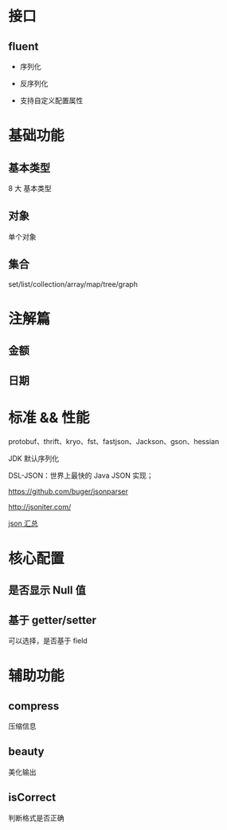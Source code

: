 # 接口

## fluent

- 序列化

- 反序列化

- 支持自定义配置属性

# 基础功能

## 基本类型

8 大 基本类型

## 对象

单个对象

## 集合

set/list/collection/array/map/tree/graph

# 注解篇

## 金额

## 日期

# 标准 && 性能

protobuf、thrift、kryo、fst、fastjson、Jackson、gson、hessian

JDK 默认序列化

DSL-JSON：世界上最快的 Java JSON 实现；

https://github.com/buger/jsonparser

http://jsoniter.com/

[json 汇总](https://github.com/akullpp/awesome-java#json)

# 核心配置

## 是否显示 Null 值

## 基于 getter/setter

可以选择，是否基于 field

# 辅助功能

## compress

压缩信息

## beauty

美化输出

## isCorrect

判断格式是否正确

